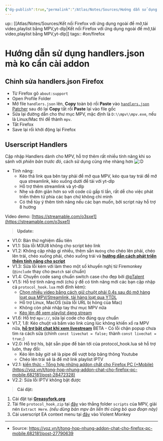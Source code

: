 ```yaml
---
{"dg-publish":true,"permalink":"/Atlas/Notes/Sources/Hướng dẫn sử dụng handlers.json mà ko cần cài addon/","noteIcon":""}
---
```


up:: [[Atlas/Notes/Sources/Kết nối Firefox với ứng dụng ngoài để mở,tải video,playlist bằng MPV,yt-dlp\|Kết nối Firefox với ứng dụng ngoài để mở,tải video,playlist bằng MPV,yt-dlp]]
tags:: #on/firefox 

# Hướng dẫn sử dụng handlers.json mà ko cần cài addon

## Chỉnh sửa handlers.json Firefox
- Từ Firefox gõ `about:support`
- Open Profile Folder
- Mở file `handlers.json` lên, **Copy** toàn bộ rồi **Paste** vào [`handlers.json` Patcher](https://htmlpreview.github.io/?https://github.com/FirefoxUniverse/FirefoxTweaksVN/blob/main/utility/handlers_patcher.html) sau đó lại **Copy** tất rồi **Paste** lại vào file gốc
- Sửa lại đường dẫn cho thư mục MPV, mặc định là `D:\\mpv\\mpv.exe`, nếu là Linux/Mac thì để thành `mpv`.
- Tắt Firefox
- Save lại rồi khởi động lại Firefox
## Userscript Handlers
Cập nhập Handlers dành cho MPV, hỗ trợ thêm rất nhiều tính năng khi so sánh với *phiên bản trước đó*, cách sử dụng cũng nhẹ nhàng hơn ![:D](https://statics.voz.tech/styles/next/xenforo/smilies/popo/biggrin.png?v=01 "Big grin    :D") 
- Tính năng:  
	- Kéo thả link qua bên tay phải để mở qua MPV, kéo qua tay trái để mở qua streamlink, kéo xuống dưới để tải với yt-dlp
	- Hỗ trợ thêm streamlink và yt-dlp
	- Nhẹ và đơn giản hơn so với code cũ gấp tỉ lần, rất dễ cho việc phát triển thêm từ phía các bạn chứ không chỉ mình
	- Có thể tùy ý thêm tính năng nếu các bạn muốn, bởi script này hỗ trợ 8 hướng

Video demo: [https://streamable.com/o3sxe1](https://streamable.com/o3sxe1)  
  
> **Update:**  
- V1.0: Bản thử nghiệm đầu tiên
- V1.1: Sửa lỗi M3U8 không cho script kéo link
- V1.2: Không cập nhập gì nhiều, thêm sẵn `Hướng` cho chéo lên phải, chéo lên trái, chéo xuống phải, chéo xuống trái và [**hướng dẫn cách phát triển thêm tính năng cho script**](https://voz.vn/t/tong-hop-nhung-addon-chat-cho-firefox-pc-mobile.682181/post-27797344)
- V1.3: Sửa lỗi kèm với làm theo một số khuyến nghị từ Firemonkey (`@include` thay cho `@match` sai chuẩn)
- V1.4: Chuyển code sang chuẩn switch case cho đẹp bởi [@pTalent](https://voz.vn/u/1862337/)
- V1.5: Hỗ trợ tính năng mới (chú ý để có tính năng mới các bạn cập nhập cả `protocol_hook.lua` mới đính kèm):
    - [Chọn nhiều video bằng cách giữ chuột phải 0.4s sau đó mở hàng loạt qua MPV/Streamlink, tải hàng loạt qua YTDL](https://raw.githubusercontent.com/gunir/My/main/ezgif-5-76a8e47ef4.webp)
    - Hỗ trợ Linux, MacOS (sửa lỗi URL bị hỏng của Mac)
    - Không còn phải nhập tay thư mục MPV nữa
    - [Kéo lên để xem playlist dạng stream](https://voz.vn/t/tong-hop-nhung-addon-chat-cho-firefox-pc-mobile.682181/post-27973646)
- V1.6: Hỗ trợ `mpv://`, sửa lại code cho đúng quy chuẩn
- V1.7, 1.8: Kéo chuột và bấm vào link cùng lúc không khiến xổ ra MPV nữa, [**hỗ trợ bật chat khi xem livestream**](https://voz.vn/attachments/1697307056260-png.2127651/?hash=c4fba1574a40d7885bb21fc4717e06c1) BETA - Có lỗi chặn popup chưa tìm ra cách sửa (chỉnh `const livechat = false;` thành `const livechat = true;`)
- V2.0: Hỗ trợ hls, bật sẵn pipe để bản tới của protocol_hook.lua sẽ hỗ trợ luôn, thay đổi:
    - Kéo lên bây giờ sẽ là pipe để vượt bóp băng thông Youtube
    - Chéo lên trái sẽ là để mở link playlist IPTV
- V2.1: [kiến thức - Tổng hợp những addon chất cho Firefox PC (+Mobile) (https://voz.vn/t/tong-hop-nhung-addon-chat-cho-firefox-pc-mobile.682181/post-28472328)](https://voz.vn/t/tong-hop-nhung-addon-chat-cho-firefox-pc-mobile.682181/post-28472328)
- V2.2: Sửa lỗi IPTV không bật được

> **Cài đặt:**  
1. Cài đặt tại [**Greasyfork.org**](https://greasyfork.org/en/scripts/475574-handlers-helper)  
2. Tải file `protocol_hook.zip` tại [đây](https://drive.google.com/file/d/1vRP-l7JcWy3_lOc030uNz7DRIMwEDUGd/view?usp=sharing) vào thẳng folder `scripts` của MPV, giải nén `Extract Here`.  *(nếu dùng bản mpv ăn liền thì cũng bỏ qua đoạn này)*
3. Cài userscript EA context menu tại [đây](https://justpaste.it/7twdk) vào Violent Monkey
---
- Source: https://voz.vn/t/tong-hop-nhung-addon-chat-cho-firefox-pc-mobile.682181/post-27790639
